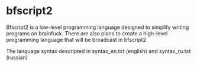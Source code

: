# bfscript2

Bfscript2 is a low-level programming language designed to simplify writing programs on brainfuck. There are also plans to create a high-level programming language that will be broadcast in bfscript2

The language syntax descripted in syntax_en.txt (english) and syntax_ru.txt (russian)
